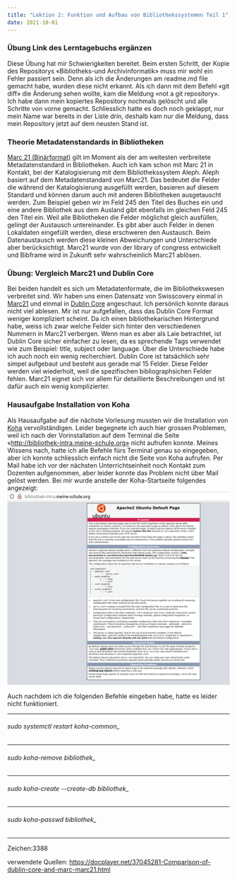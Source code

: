 ```yaml
---
title: "Lektion 2: Funktion und Aufbau von Bibliothekssystemen Teil 1"
date: 2021-10-01
---
```


### Übung Link des Lerntagebuchs ergänzen
Diese Übung hat mir Schwierigkeiten bereitet. Beim ersten Schritt, der Kopie des Repositorys «Bibliotheks-und Archivinformatik» muss mir wohl ein Fehler passiert sein. Denn als ich die Änderungen am readme.md file gemacht habe, wurden diese nicht erkannt. Als ich dann mit dem Befehl «git diff» die Änderung sehen wollte, kam die Meldung «not a git repository». Ich habe dann mein kopiertes Repository nochmals gelöscht und alle Schritte von vorne gemacht. Schliesslich hatte es doch noch geklappt, nur mein Name war bereits in der Liste drin, deshalb kam nur die Meldung, dass mein Repository jetzt auf dem neusten Stand ist.


### Theorie Metadatenstandards in Bibliotheken
[Marc 21 (Binärformat)](https://de.wikipedia.org/wiki/Machine-Readable_Cataloging) gilt im Moment als der am weitesten verbreitete Metadatenstandard in Bibliotheken. 
Auch ich kam schon mit Marc 21 in Kontakt, bei der Katalogisierung mit dem Bibliothekssystem Aleph. Aleph basiert auf dem Metadatenstandard von Marc21. 
Das bedeutet die Felder die während der Katalogisierung ausgefüllt werden, basieren auf diesem Standard und können darum auch mit anderen Bibliotheken ausgetauscht werden. Zum Beispiel geben wir im Feld 245 den Titel des Buches ein und eine andere Bibliothek aus dem Ausland gibt ebenfalls im gleichen Feld 245 den Titel ein. 
Weil alle Bibliotheken die Felder möglichst gleich ausfüllen, gelingt der Austausch untereinander. 
Es gibt aber auch Felder in denen Lokaldaten eingefüllt werden, diese erschweren den Austausch. 
Beim Datenaustausch werden diese kleinen Abweichungen und Unterschiede aber berücksichtigt. 
Marc21 wurde von der library of congress entwickelt und Bibframe wird in Zukunft sehr wahrscheinlich Marc21 ablösen. 

### Übung: Vergleich Marc21 und Dublin Core
Bei beiden handelt es sich um Metadatenformate, die im Bibliothekswesen verbreitet sind.
Wir haben uns einen Datensatz von Swisscovery einmal in [Marc21](https://swisscovery.slsp.ch/view/sru/41SLSP_NETWORK?version=1.2&operation=searchRetrieve&query=title=einstein&recordSchema=marcxml) und einmal in [Dublin Core]( https://swisscovery.slsp.ch/view/sru/41SLSP_NETWORK?version=1.2&operation=searchRetrieve&query=title=einstein&recordSchema=dc) angeschaut.
Ich persönlich konnte daraus nicht viel ablesen. Mir ist nur aufgefallen, dass das Dublin Core Format weniger kompliziert scheint. Da ich einen bibliothekarischen Hintergrund habe, weiss ich zwar welche Felder sich hinter den verschiedenen Nummern in Marc21 verbergen. Wenn man es aber als Laie betrachtet, ist Dublin Core sicher einfacher zu lesen, da es sprechende Tags verwendet wie zum Beispiel: title, subject oder language.
Über die Unterschiede habe ich auch noch ein wenig recherchiert. Dublin Core ist tatsächlich sehr simpel aufgebaut und besteht aus gerade mal 15 Felder.
Diese Felder werden viel wiederholt, weil die spezifischen bibliographsichen Felder fehlen.
Marc21 eignet sich vor allem für detaillierte Beschreibungen und ist dafür auch ein wenig komplizierter.


### Hausaufgabe Installation von Koha

Als Hausaufgabe auf die nächste Vorlesung mussten wir die Installation von [Koha](https://koha-community.org/) vervollständigen. Leider begegnete ich auch hier grossen Problemen, weil ich nach der Vorinstallation auf dem Terminal die Seite «http://bibliothek-intra.meine-schule.org» nicht aufrufen konnte. Meines Wissens nach, hatte ich alle Befehle fürs Terminal genau so eingegeben, aber ich konnte schliesslich einfach nicht die Seite von Koha aufrufen. Per Mail habe ich vor der nächsten Unterrichtseinheit noch Kontakt zum Dozenten aufgenommen, aber leider konnte das Problem nicht über Mail gelöst werden.
Bei mir wurde anstelle der Koha-Startseite folgendes angezeigt: 
![Fehlermeldung](https://raw.githubusercontent.com/slunz/Lerntagebuch-BAIN/master/pictures/fehlermeldung.png)

Auch nachdem ich die folgenden Befehle eingeben habe, hatte es leider nicht funktioniert.

---
###### sudo systemctl restart koha-common_ 
---
###### sudo koha-remove bibliothek_ 
---
###### sudo koha-create --create-db bibliothek_ 
---
###### sudo koha-passwd bibliothek_ 
---

Zeichen:3388

verwendete Quellen:
https://docplayer.net/37045281-Comparison-of-dublin-core-and-marc-marc21.html
